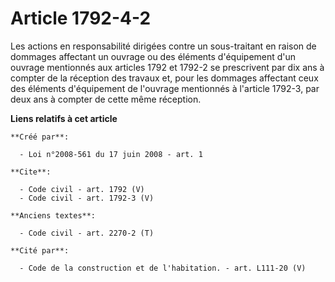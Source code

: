 # Article 1792-4-2

Les actions en responsabilité dirigées contre un sous-traitant en raison de dommages affectant un ouvrage ou des éléments
d'équipement d'un ouvrage mentionnés aux articles 1792 et 1792-2 se prescrivent par dix ans à compter de la réception des
travaux et, pour les dommages affectant ceux des éléments d'équipement de l'ouvrage mentionnés à l'article 1792-3, par deux
ans à compter de cette même réception.

**Liens relatifs à cet article**

	**Créé par**:

	  - Loi n°2008-561 du 17 juin 2008 - art. 1

	**Cite**:

	  - Code civil - art. 1792 (V)
	  - Code civil - art. 1792-3 (V)

	**Anciens textes**:

	  - Code civil - art. 2270-2 (T)

	**Cité par**:

	  - Code de la construction et de l'habitation. - art. L111-20 (V)
